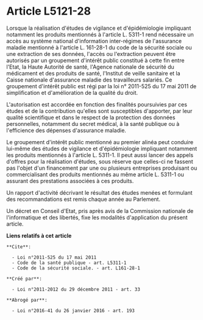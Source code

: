 # Article L5121-28

Lorsque la réalisation d'études de vigilance et d'épidémiologie impliquant notamment les produits mentionnés à l'article L.
5311-1 rend nécessaire un accès au système national d'information inter-régimes de l'assurance maladie mentionné à l'article
L. 161-28-1 du code de la sécurité sociale ou une extraction de ses données, l'accès ou l'extraction peuvent être autorisés
par un groupement d'intérêt public constitué à cette fin entre l'Etat, la Haute Autorité de santé, l'Agence nationale de
sécurité du médicament et des produits de santé, l'Institut de veille sanitaire et la Caisse nationale d'assurance maladie
des travailleurs salariés. Ce groupement d'intérêt public est régi par la loi n° 2011-525 du 17 mai 2011 de simplification et
d'amélioration de la qualité du droit. 

L'autorisation est accordée en fonction des finalités poursuivies par ces études et de la contribution qu'elles sont
susceptibles d'apporter, par leur qualité scientifique et dans le respect de la protection des données personnelles,
notamment du secret médical, à la santé publique ou à l'efficience des dépenses d'assurance maladie. 

Le groupement d'intérêt public mentionné au premier alinéa peut conduire lui-même des études de vigilance et d'épidémiologie
impliquant notamment les produits mentionnés à l'article L. 5311-1. Il peut aussi lancer des appels d'offres pour la
réalisation d'études, sous réserve que celles-ci ne fassent pas l'objet d'un financement par une ou plusieurs entreprises
produisant ou commercialisant des produits mentionnés au même article L. 5311-1 ou assurant des prestations associées à ces
produits. 

Un rapport d'activité décrivant le résultat des études menées et formulant des recommandations est remis chaque année au
Parlement. 

Un décret en Conseil d'Etat, pris après avis de la Commission nationale de l'informatique et des libertés, fixe les modalités
d'application du présent article.

**Liens relatifs à cet article**

	**Cite**:

	  - Loi n°2011-525 du 17 mai 2011
	  - Code de la santé publique - art. L5311-1
	  - Code de la sécurité sociale. - art. L161-28-1

	**Créé par**:

	  - Loi n°2011-2012 du 29 décembre 2011 - art. 33

	**Abrogé par**:

	  - Loi n°2016-41 du 26 janvier 2016 - art. 193
